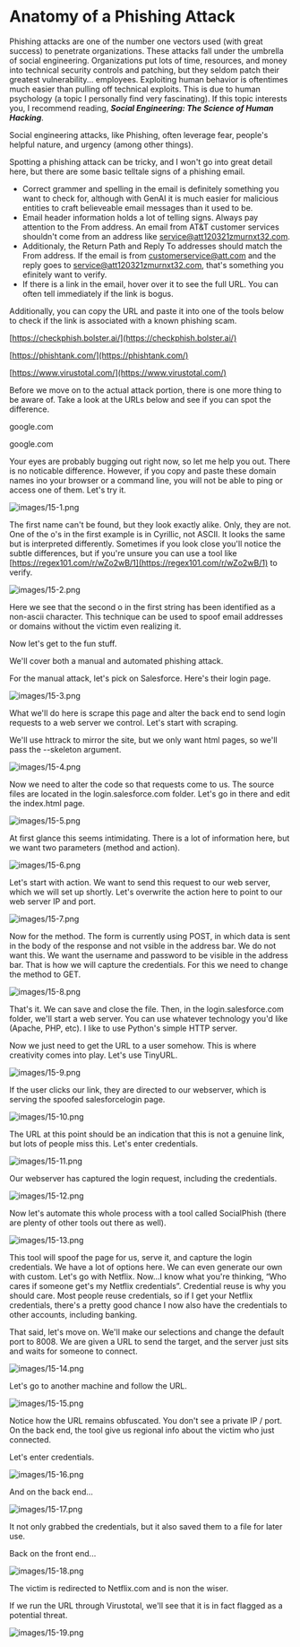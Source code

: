 # Anatomy of a Phishing Attack

Phishing attacks are one of the number one vectors used (with great success) to penetrate organizations. These attacks fall under the umbrella of social engineering. Organizations put lots of time, resources, and money into technical security controls and patching, but they seldom patch their greatest vulnerability... employees. Exploiting human behavior is oftentimes much easier than pulling off technical exploits. This is due to human psychology (a topic I personally find very fascinating). If this topic interests you, I recommend reading, _**Social Engineering: The Science of Human Hacking**_.

Social engineering attacks, like Phishing, often leverage fear, people's helpful nature, and urgency (among other things).

Spotting a phishing attack can be tricky, and I won't go into great detail here, but there are some basic telltale signs of a phishing email.

- Correct grammer and spelling in the email is definitely something you want to check for, although with GenAI it is much easier for malicious entities to craft believeable email messages than it used to be.
- Email header information holds a lot of telling signs. Always pay attention to the From address. An email from AT&T customer services shouldn't come from an address like service@att120321zmurnxt32.com.
- Additionaly, the Return Path and Reply To addresses should match the From address. If the email is from customerservice@att.com and the reply goes to service@att120321zmurnxt32.com, that's something you efinitely want to verify.
- If there is a link in the email, hover over it to see the full URL. You can often tell immediately if the link is bogus.

Additionally, you can copy the URL and paste it into one of the tools below to check if the link is associated with a known phishing scam.

[https://checkphish.bolster.ai/](https://checkphish.bolster.ai/)

[https://phishtank.com/](https://phishtank.com/)

[https://www.virustotal.com/](https://www.virustotal.com/)

Before we move on to the actual attack portion, there is one more thing to be aware of. Take a look at the URLs below and see if you can spot the difference.

goоgle.com

google.com

Your eyes are probably bugging out right now, so let me help you out. There is no noticable difference. However, if you copy and paste these domain names ino your browser or a command line, you will not be able to ping or access one of them. Let's try it.

![images/15-1.png](images/15-1.png)

The first name can't be found, but they look exactly alike. Only, they are not. One of the o's in the first example is in Cyrillic, not ASCII. It looks the same but is interpreted differently. Sometimes if you look close you'll notice the subtle differences, but if you're unsure you can use a tool like [https://regex101.com/r/wZo2wB/1](https://regex101.com/r/wZo2wB/1) to verify.

![images/15-2.png](images/15-2.png)

Here we see that the second o in the first string has been identified as a non-ascii character. This technique can be used to spoof email addresses or domains without the victim even realizing it.

Now let's get to the fun stuff.

We'll cover both a manual and automated phishing attack.

For the manual attack, let's pick on Salesforce. Here's their login page.

![images/15-3.png](images/15-3.png)

What we'll do here is scrape this page and alter the back end to send login requests to a web server we control. Let's start with scraping.

We'll use httrack to mirror the site, but we only want html pages, so we'll pass the --skeleton argument.

![images/15-4.png](images/15-4.png)

Now we need to alter the code so that requests come to us. The source files are located in the login.salesforce.com folder. Let's go in there and edit the index.html page.

![images/15-5.png](images/15-5.png)

At first glance this seems intimidating. There is a lot of information here, but we want two parameters (method and action).

![images/15-6.png](images/15-6.png)

Let's start with action. We want to send this request to our web server, which we will set up shortly. Let's overwrite the action here to point to our web server IP and port.

![images/15-7.png](images/15-7.png)

Now for the method. The form is currently using POST, in which data is sent in the body of the response and not vsible in the address bar. We do not want this. We want the username and password to be visible in the address bar. That is how we will capture the credentials. For this we need to change the method to GET.

![images/15-8.png](images/15-8.png)

That's it. We can save and close the file. Then, in the login.salesforce.com folder, we'll start a web server. You can use whatever technology you'd like (Apache, PHP, etc). I like to use Python's simple HTTP server.

Now we just need to get the URL to a user somehow. This is where creativity comes into play. Let's use TinyURL.

![images/15-9.png](images/15-9.png)

If the user clicks our link, they are directed to our webserver, which is serving the spoofed salesforcelogin page.

![images/15-10.png](images/15-10.png)

The URL at this point should be an indication that this is not a genuine link, but lots of people miss this. Let's enter credentials.

![images/15-11.png](images/15-11.png)

Our webserver has captured the login request, including the credentials.

![images/15-12.png](images/15-12.png)

Now let's automate this whole process with a tool called SocialPhish (there are plenty of other tools out there as well).

![images/15-13.png](images/15-13.png)

This tool will spoof the page for us, serve it, and capture the login credentials. We have a lot of options here. We can even generate our own with custom. Let's go with Netflix. Now...I know what you're thinking, “Who cares if someone get's my Netflix credentials”. Credential reuse is why you should care. Most people reuse credentials, so if I get your Netflix credentials, there's a pretty good chance I now also have the credentials to other accounts, including banking.

That said, let's move on. We'll make our selections and change the default port to 8008. We are given a URL to send the target, and the server just sits and waits for someone to connect.

![images/15-14.png](images/15-14.png)

Let's go to another machine and follow the URL.

![images/15-15.png](images/15-15.png)

Notice how the URL remains obfuscated. You don't see a private IP / port. On the back end, the tool give us regional info about the victim who just connected.

Let's enter credentials.

![images/15-16.png](images/15-16.png)

And on the back end...

![images/15-17.png](images/15-17.png)

It not only grabbed the credentials, but it also saved them to a file for later use.

Back on the front end...

![images/15-18.png](images/15-18.png)

The victim is redirected to Netflix.com and is non the wiser.

If we run the URL through Virustotal, we'll see that it is in fact flagged as a potential threat.

![images/15-19.png](images/15-19.png)

